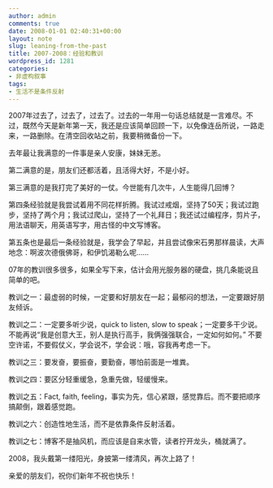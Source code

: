 ```yaml
---
author: admin
comments: true
date: 2008-01-01 02:40:31+00:00
layout: note
slug: leaning-from-the-past
title: 2007-2008：经验和教训
wordpress_id: 1281
categories:
- 非虚构叙事
tags:
- 生活不是条件反射
---
```


2007年过去了，过去了，过去了。过去的一年用一句话总结就是一言难尽。不过，既然今天是新年第一天，我还是应该简单回顾一下，以免像连岳所说，一路走来，一路删除。在清空回收站之前，我要稍微备份一下。

去年最让我满意的一件事是亲人安康，妹妹无恙。

第二满意的是，朋友们还都活着，且活得大好，不是小好。

第三满意的是我打完了美好的一仗。今世能有几次牛，人生能得几回博？

第四条经验就是我尝试着用不同花样折腾。我试过戒烟，坚持了50天；我试过跑步，坚持了两个月；我试过爬山，坚持了一个礼拜日；我还试过编程序，剪片子，用法语聊天，用英语写字，用古怪的中文写博客。

第五条也是最后一条经验就是，我学会了早起，并且尝试像宋石男那样晨读，大声地念：啊波次德俄佛哥，和伊饥渴勒么呢……

07年的教训很多很多，如果全写下来，估计会用光服务器的硬盘，挑几条能说且简单的吧。

教训之一：最虚弱的时候，一定要和好朋友在一起；最郁闷的想法，一定要跟好朋友倾诉。

教训之二：一定要多听少说，quick to listen, slow to speak；一定要多干少说。不能再说“我是创意大王，别人是执行高手，我俩强强联合，一定如何如何。” 不要空许诺，不要假仗义，学会说不，学会说：哦，容我再考虑一下。

教训之三：要发奋，要振奋，要勤奋，哪怕前面是一堆粪。

教训之四：要区分轻重缓急，急重先做，轻缓慢来。

教训之五：Fact, faith, feeling，事实为先，信心紧跟，感觉靠后。而不要把顺序搞颠倒，跟着感觉跑。

教训之六：创造性地生活，而不是依靠条件反射活着。

教训之七：博客不是抽风机，而应该是自来水管，读者拧开龙头，桶就满了。

2008，我头戴第一缕阳光，身披第一缕清风，再次上路了！

亲爱的朋友们，祝你们新年不祝也快乐！
